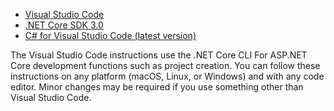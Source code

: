 * [Visual Studio Code](https://code.visualstudio.com/download)
* [.NET Core SDK 3.0](https://dotnet.microsoft.com/download/dotnet-core/3.0)
* [C# for Visual Studio Code (latest version)](https://marketplace.visualstudio.com/items?itemName=ms-vscode.csharp)

The Visual Studio Code instructions use the .NET Core CLI For ASP.NET Core development functions such as project creation. You can follow these instructions on any platform (macOS, Linux, or Windows) and with any code editor. Minor changes may be required if you use something other than Visual Studio Code.
